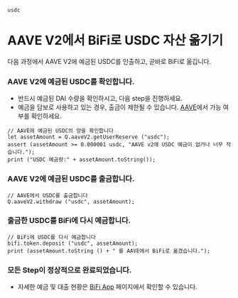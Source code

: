 ```meta-Currency
usdc
```

# AAVE V2에서 BiFi로 USDC 자산 옮기기

다음 과정에서 AAVE V2에 예금된 USDC를 인출하고, 곧바로 BiFi로 옮깁니다.

### AAVE V2에 예금된 USDC를 확인합니다.

- 반드시 예금된 DAI 수량을 확인하시고, 다음 step을 진행하세요.
- 예금을 담보로 사용하고 있는 경우, 출금이 제한될 수 있습니다. [AAVE](https://app.aave.com/#/dashboard)에서 가능 여부를 확인하세요.

```output-Dynamic
// AAVE에 예금된 USDC의 양을 확인합니다
let assetAmount = Q.aaveV2.getUserReserve ("usdc");
assert (assetAmount >= 0.000001 usdc, "AAVE v2에 USDC 예금이 없거나 너무 작습니다.");
print ("USDC 예금량:" + assetAmount.toString());
```

### AAVE V2에 예금된 USDC를 출금합니다.

```taster
// AAVE에서 USDC를 출금합니다
Q.aaveV2.withdraw ("usdc", assetAmount);
```

### 출금한 USDC를 BiFi에 다시 예금합니다.

```taster
// BiFi에 USDC를 다시 예금합니다
bifi.token.deposit ("usdc", assetAmount);
print (assetAmount.toString () + " 를 AAVE에서 BiFi로 옮겼습니다.");
```

### 모든 Step이 정상적으로 완료되었습니다.

- 자세한 예금 및 대출 현황은 [BiFi App](https://app.bifi.finance/) 페이지에서 확인할 수 있습니다.
